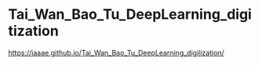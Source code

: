 # Tai_Wan_Bao_Tu_DeepLearning_digitization

https://jaaae.github.io/Tai_Wan_Bao_Tu_DeepLearning_digilization/
